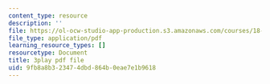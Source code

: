 ```yaml
---
content_type: resource
description: ''
file: https://ol-ocw-studio-app-production.s3.amazonaws.com/courses/18-02-multivariable-calculus-fall-2007/9fb8a8b323474dbd864b0eae7e1b9618_2XraaWefBd8.pdf
file_type: application/pdf
learning_resource_types: []
resourcetype: Document
title: 3play pdf file
uid: 9fb8a8b3-2347-4dbd-864b-0eae7e1b9618
---
```

